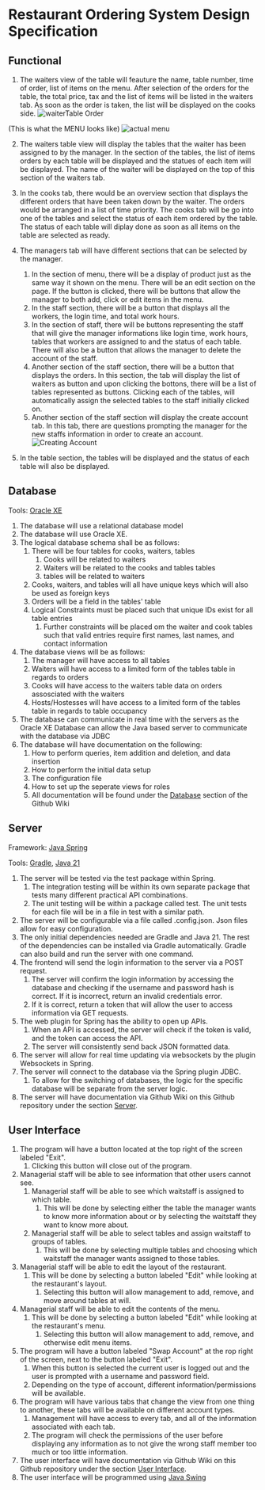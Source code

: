 # Restaurant Ordering System Design Specification

## Functional

1. The waiters view of the table will feauture the name, table number, time of order, list of items on the menu. After selection of the orders for the table, the total price, tax and the list of items will be listed in the waiters tab. As soon as the order is taken, the list will be displayed on the cooks side.
   ![waiterTable Order](https://github.com/CEG4110-Team-Jacob/Project/assets/102489053/a694c4ea-582d-48a7-afda-0c62638cae83)

(This is what the MENU looks like)
![actual menu](https://github.com/CEG4110-Team-Jacob/Project/assets/102489053/e4a91526-194a-44d9-89ef-c49b6cccc016)

2. The waiters table view will display the tables that the waiter has been assigned to by the manager. In the section of the tables, the list of items orders by each table will be displayed and the statues of each item will be displayed. The name of the waiter will be displayed on the top of this section of the waiters tab.
3. In the cooks tab, there would be an overview section that displays the different orders that have been taken down by the waiter. The orders would be arranged in a list of time priority. The cooks tab will be go into one of the tables and select the status of each item ordered by the table. The status of each table will diplay done as soon as all items on the table are selected as ready.
4. The managers tab will have different sections that can be selected by the manager.

   1. In the section of menu, there will be a display of product just as the same way it shown on the menu. There will be an edit section on the page. If the button is clicked, there will be buttons that allow the manager to both add, click or edit items in the menu.
   2. In the staff section, there will be a button that displays all the workers, the login time, and total work hours.
   3. In the section of staff, there will be buttons representing the staff that will give the manager informations like login time, work hours, tables that workers are assigned to and the status of each table. There will also be a button that allows the manager to delete the account of the staff.
   4. Another section of the staff section, there will be a button that displays the orders. In this section, the tab will display the list of waiters as button and upon clicking the bottons, there will be a list of tables represented as buttons. Clicking each of the tables, will automatically assign the selected tables to the staff initially clicked on.
   5. Another section of the staff section will display the create account tab. In this tab, there are questions prompting the manager for the new staffs information in order to create an account.
      ![Creating Account](https://github.com/CEG4110-Team-Jacob/Project/assets/102489053/4ba1fcb4-f8bf-4820-8ff0-c6a9696bcd2f)

5. In the table section, the tables will be displayed and the status of each table will also be displayed.

## Database

Tools: [Oracle XE](https://www.oracle.com/database/technologies/appdev/xe.html)

1. The database will use a relational database model
2. The database will use Oracle XE.
3. The logical database schema shall be as follows:
   1. There will be four tables for cooks, waiters, tables
      1. Cooks will be related to waiters
      2. Waiters will be related to the cooks and tables tables
      3. tables will be related to waiters
   2. Cooks, waiters, and tables will all have unique keys which will also be used as foreign keys
   3. Orders will be a field in the tables' table
   4. Logical Constraints must be placed such that unique IDs exist for all table entries
      1. Further constraints will be placed om the waiter and cook tables such that valid entries require first names, last names, and contact information
4. The database views will be as follows:
   1. The manager will have access to all tables
   2. Waiters will have access to a limited form of the tables table in regards to orders
   3. Cooks will have access to the waiters table data on orders assosciated with the waiters
   4. Hosts/Hostesses will have access to a limited form of the tables table in regards to table occupancy
5. The database can communicate in real time with the servers as the Oracle XE Database can allow the Java based server to communicate with the database via JDBC
6. The database will have documentation on the following:
   1. How to perform queries, item addition and deletion, and data insertion
   2. How to perform the initial data setup
   3. The configuration file
   4. How to set up the seperate views for roles
   5. All documentation will be found under the [Database](https://github.com/CEG4110-Team-Jacob/Project/wiki/Database) section of the Github Wiki

## Server

Framework: [Java Spring](https://spring.io/)

Tools: [Gradle](https://gradle.org/), [Java 21](https://www.oracle.com/java/technologies/javase/jdk21-archive-downloads.html)

1. The server will be tested via the test package within Spring.
   1. The integration testing will be within its own separate package that tests many different practical API combinations.
   2. The unit testing will be within a package called test. The unit tests for each file will be in a file in test with a similar path.
2. The server will be configurable via a file called .config.json. Json files allow for easy configuration.
3. The only initial dependencies needed are Gradle and Java 21. The rest of the dependencies can be installed via Gradle automatically. Gradle can also build and run the server with one command.
4. The frontend will send the login information to the server via a POST request.
   1. The server will confirm the login information by accessing the database and checking if the username and password hash is correct. If it is incorrect, return an invalid credentials error.
   2. If it is correct, return a token that will allow the user to access information via GET requests.
5. The web plugin for Spring has the ability to open up APIs.
   1. When an API is accessed, the server will check if the token is valid, and the token can access the API.
   2. The server will consistently send back JSON formatted data.
6. The server will allow for real time updating via websockets by the plugin Websockets in Spring.
7. The server will connect to the database via the Spring plugin JDBC.
   1. To allow for the switching of databases, the logic for the specific database will be separate from the server logic.
8. The server will have documentation via Github Wiki on this Github repository under the section [Server](https://github.com/CEG4110-Team-Jacob/Project/wiki/Server).

## User Interface

1. The program will have a button located at the top right of the screen labeled "Exit".
   1. Clicking this button will close out of the program.
2. Managerial staff will be able to see information that other users cannot see.
   1. Managerial staff will be able to see which waitstaff is assigned to which table.
      1. This will be done by selecting either the table the manager wants to know more information about or by selecting the waitstaff they want to know more about.
   2. Managerial staff will be able to select tables and assign waitstaff to groups of tables.
      1. This will be done by selecting multiple tables and choosing which waitstaff the manager wants assigned to those tables.
3. Managerial staff will be able to edit the layout of the restaurant.
   1. This will be done by selecting a button labeled "Edit" while looking at the restaurant's layout.
      1. Selecting this button will allow management to add, remove, and move around tables at will.
4. Managerial staff will be able to edit the contents of the menu.
   1. This will be done by selecting a button labeled "Edit" while looking at the restaurant's menu.
      1. Selecting this button will allow management to add, remove, and otherwise edit menu items.
5. The program will have a button labeled "Swap Account" at the rop right of the screen, next to the button labeled "Exit".
   1. When this button is selected the current user is logged out and the user is prompted with a username and password field.
   2. Depending on the type of account, different information/permissions will be available.
6. The program will have various tabs that change the view from one thing to another, these tabs will be available on different account types.
   1. Management will have access to every tab, and all of the information associated with each tab.
   2. The program will check the permissions of the user before displaying any information as to not give the wrong staff member too much or too little information.
7. The user interface will have documentation via Github Wiki on this Github repository under the section [User Interface](https://github.com/CEG4110-Team-Jacob/Project/wiki/User-Interface).
8. The user interface will be programmed using [Java Swing](https://docs.oracle.com/javase/tutorial/uiswing/)
